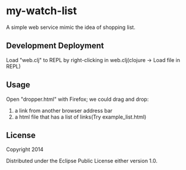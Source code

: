 # my-watch-list

A simple web service mimic the idea of shopping list.

## Development Deployment
Load "web.clj" to REPL by right-clicking in web.clj(clojure -> Load file in REPL)

## Usage
Open "dropper.html" with Firefox; we could drag and drop:

1. a link from another browser address bar
2. a html file that has a list of links(Try example_list.html)

## License

Copyright 2014 

Distributed under the Eclipse Public License either version 1.0.
